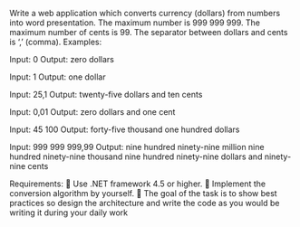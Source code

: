 Write a web application which converts currency (dollars) from numbers into word presentation. The maximum number is 999 999 999. The maximum number of cents is 99. The separator between dollars and cents is ‘,’ (comma). Examples:

Input: 0 Output: zero dollars

Input: 1 Output: one dollar

Input: 25,1 Output: twenty-five dollars and ten cents

Input: 0,01 Output: zero dollars and one cent

Input: 45 100 Output: forty-five thousand one hundred dollars

Input: 999 999 999,99 Output: nine hundred ninety-nine million nine hundred ninety-nine thousand nine hundred ninety-nine dollars and ninety-nine cents 

Requirements: 
 Use .NET framework 4.5 or higher. 
 Implement the conversion algorithm by yourself. 
 The goal of the task is to show best practices so design the architecture and write the code as you would be writing it during your daily work
